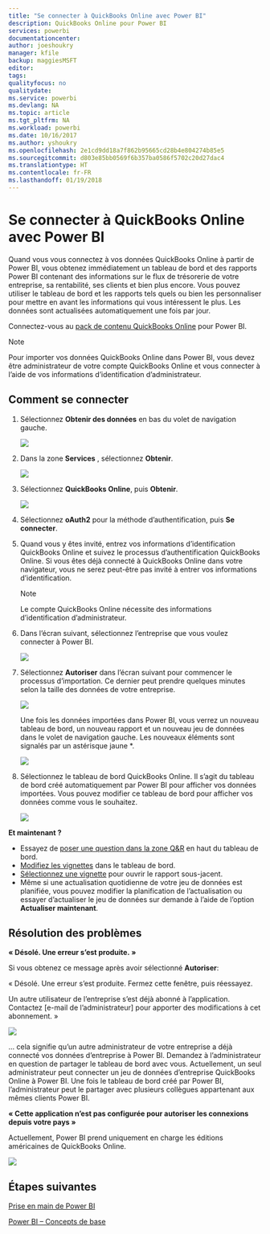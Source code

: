 ```yaml
---
title: "Se connecter à QuickBooks Online avec Power BI"
description: QuickBooks Online pour Power BI
services: powerbi
documentationcenter: 
author: joeshoukry
manager: kfile
backup: maggiesMSFT
editor: 
tags: 
qualityfocus: no
qualitydate: 
ms.service: powerbi
ms.devlang: NA
ms.topic: article
ms.tgt_pltfrm: NA
ms.workload: powerbi
ms.date: 10/16/2017
ms.author: yshoukry
ms.openlocfilehash: 2e1cd9dd18a7f862b95665cd28b4e804274b85e5
ms.sourcegitcommit: d803e85bb0569f6b357ba0586f5702c20d27dac4
ms.translationtype: HT
ms.contentlocale: fr-FR
ms.lasthandoff: 01/19/2018
---
```

# <a name="connect-to-quickbooks-online-with-power-bi"></a>Se connecter à QuickBooks Online avec Power BI
Quand vous vous connectez à vos données QuickBooks Online à partir de Power BI, vous obtenez immédiatement un tableau de bord et des rapports Power BI contenant des informations sur le flux de trésorerie de votre entreprise, sa rentabilité, ses clients et bien plus encore. Vous pouvez utiliser le tableau de bord et les rapports tels quels ou bien les personnaliser pour mettre en avant les informations qui vous intéressent le plus. Les données sont actualisées automatiquement une fois par jour.

Connectez-vous au [pack de contenu QuickBooks Online](https://dxt.powerbi.com/getdata/services/quickbooks-online) pour Power BI.

>[!NOTE]
>Pour importer vos données QuickBooks Online dans Power BI, vous devez être administrateur de votre compte QuickBooks Online et vous connecter à l’aide de vos informations d’identification d’administrateur.

## <a name="how-to-connect"></a>Comment se connecter
1. Sélectionnez **Obtenir des données** en bas du volet de navigation gauche.
   
   ![](media/service-connect-to-quickbooks-online/pbi_getdata.png) 
2. Dans la zone **Services** , sélectionnez **Obtenir**.
   
   ![](media/service-connect-to-quickbooks-online/pbi_getservices.png) 
3. Sélectionnez **QuickBooks Online**, puis **Obtenir**.
   
   ![](media/service-connect-to-quickbooks-online/qbo.png)
4. Sélectionnez **oAuth2** pour la méthode d’authentification, puis **Se connecter**. 
5. Quand vous y êtes invité, entrez vos informations d’identification QuickBooks Online et suivez le processus d’authentification QuickBooks Online. Si vous êtes déjà connecté à QuickBooks Online dans votre navigateur, vous ne serez peut-être pas invité à entrer vos informations d’identification.
   >[!NOTE]
   >Le compte QuickBooks Online nécessite des informations d’identification d’administrateur.
6. Dans l’écran suivant, sélectionnez l’entreprise que vous voulez connecter à Power BI.
   
   ![](media/service-connect-to-quickbooks-online/pbi_qbo_almost.png)
7. Sélectionnez **Autoriser** dans l’écran suivant pour commencer le processus d’importation. Ce dernier peut prendre quelques minutes selon la taille des données de votre entreprise. 
   
   ![](media/service-connect-to-quickbooks-online/pbi_qbo_authorizesm.png)
   
   Une fois les données importées dans Power BI, vous verrez un nouveau tableau de bord, un nouveau rapport et un nouveau jeu de données dans le volet de navigation gauche. Les nouveaux éléments sont signalés par un astérisque jaune \*.
   
   ![](media/service-connect-to-quickbooks-online/pbi_qbo_leftnavnew.png)
8. Sélectionnez le tableau de bord QuickBooks Online. Il s’agit du tableau de bord créé automatiquement par Power BI pour afficher vos données importées. Vous pouvez modifier ce tableau de bord pour afficher vos données comme vous le souhaitez. 
   
   ![](media/service-connect-to-quickbooks-online/pbi_qbo_dash.png)

**Et maintenant ?**

* Essayez de [poser une question dans la zone Q&R](power-bi-q-and-a.md) en haut du tableau de bord.
* [Modifiez les vignettes](service-dashboard-edit-tile.md) dans le tableau de bord.
* [Sélectionnez une vignette](service-dashboard-tiles.md) pour ouvrir le rapport sous-jacent.
* Même si une actualisation quotidienne de votre jeu de données est planifiée, vous pouvez modifier la planification de l’actualisation ou essayer d’actualiser le jeu de données sur demande à l’aide de l’option **Actualiser maintenant**.

## <a name="troubleshooting"></a>Résolution des problèmes
**« Désolé. Une erreur s’est produite. »**

Si vous obtenez ce message après avoir sélectionné **Autoriser**:

« Désolé. Une erreur s’est produite. Fermez cette fenêtre, puis réessayez.

Un autre utilisateur de l’entreprise s’est déjà abonné à l’application. Contactez [e-mail de l’administrateur] pour apporter des modifications à cet abonnement. »

![](media/service-connect-to-quickbooks-online/pbi_qbo_oopssm.png)

... cela signifie qu’un autre administrateur de votre entreprise a déjà connecté vos données d’entreprise à Power BI. Demandez à l’administrateur en question de partager le tableau de bord avec vous. Actuellement, un seul administrateur peut connecter un jeu de données d’entreprise QuickBooks Online à Power BI. Une fois le tableau de bord créé par Power BI, l’administrateur peut le partager avec plusieurs collègues appartenant aux mêmes clients Power BI.

**« Cette application n’est pas configurée pour autoriser les connexions depuis votre pays »**

Actuellement, Power BI prend uniquement en charge les éditions américaines de QuickBooks Online. 

![](media/service-connect-to-quickbooks-online/pbi_qbo_countrynotsupported.png)

## <a name="next-steps"></a>Étapes suivantes
[Prise en main de Power BI](service-get-started.md)

[Power BI – Concepts de base](service-basic-concepts.md)

